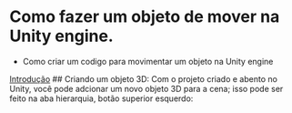 # Como fazer um objeto de mover na Unity engine.
 - Como criar um codigo para movimentar um objeto na Unity engine

<session id="Introdução">
  <div class="Introdução">
   <a href="#Introdução">Introdução</a>
   ## Criando um objeto 3D:
   Com o projeto criado e abento no Unity, você pode adcionar um novo objeto 3D para a cena;
isso pode ser feito na aba hierarquia, botão superior esquerdo:
